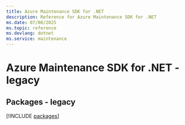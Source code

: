 ```yaml
---
title: Azure Maintenance SDK for .NET
description: Reference for Azure Maintenance SDK for .NET
ms.date: 07/08/2025
ms.topic: reference
ms.devlang: dotnet
ms.service: maintenance
---
```

# Azure Maintenance SDK for .NET - legacy
## Packages - legacy
[!INCLUDE [packages](maintenance-index.md)]
